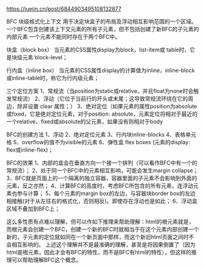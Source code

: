 https://juejin.cn/post/6844903495108132877

BFC
块级格式化上下文
用于决定块盒子的布局及浮动相互影响范围的一个区域。
一个BFC包含创建该上下文元素的所有子元素，但不包括创建了新BFC的子元素的内部元素
一个元素不能同时存在于两个BFC中。


块盒（block box）
当元素的CSS属性display为block，list-item或 table时，它是块级元素 block-level；


行内盒（inline box）
当元素的CSS属性display的计算值为inline，inline-block或inline-table时，称它为行内级元素；


三个定位方案
1、常规流（当position为static或relative，并且float为none时会触发常规流）
2、浮动（它位于当前行的开头或末尾；这导致常规流环绕在它的周边，除非设置 clear 属性；）
3、绝对定位（如果元素的属性position为absolute或fixed，它是绝对定位元素，对于position: absolute，元素定位将相对于最近的一个relative、fixed或absolute的父元素，如果没有则相对于body

BFC的创建方法
1、浮动
2、绝对定位元素
3、行内块inline-blocks
4、表格单元格
5、overflow的值不为visible的元素
6、弹性盒 flex boxes (元素的display: flex或inline-flex)；

BFC的效果
1、内部的盒会在垂直方向一个接一个排列（可以看作BFC中有一个的常规流）；
2、处于同一个BFC中的元素相互影响，可能会发生margin collapse；
3、BFC就是页面上的一个隔离的独立容器，容器里面的子元素不会影响到外面的元素，反之亦然；
4、计算BFC的高度时，考虑BFC所包含的所有元素，连浮动元素也参与计算；
5、每个元素的margin box的左边，与容器块border box的左边相接触(对于从左往右的格式化，否则相反)。即使存在浮动也是如此；
6、浮动盒区域不叠加到BFC上；

这么多性质有点难以理解，但可以作如下推理来帮助理解：html的根元素就是<html>，而根元素会创建一个BFC，创建一个新的BFC时就相当于在这个元素内部创建一个新的<html>，子元素的定位就如同在一个新<html>页面中那样，而这个新旧html页面之间时不会相互影响的。
上述这个理解并不是最准确的理解，甚至是将因果倒置了（因为html是根元素，因此才会有BFC的特性，而不是BFC有html的特性），但这样的推理可以帮助理解BFC这个概念。



